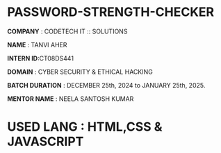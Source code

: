 # PASSWORD-STRENGTH-CHECKER


**COMPANY** : CODETECH IT :: SOLUTIONS 

**NAME** : TANVI AHER

**INTERN ID**:CT08DS441

**DOMAIN** : CYBER SECURITY & ETHICAL HACKING 

**BATCH DURATION** :  DECEMBER 25th, 2024 to JANUARY 25th, 2025.

**MENTOR NAME** : NEELA SANTOSH KUMAR


#  USED LANG : HTML,CSS & JAVASCRIPT 
